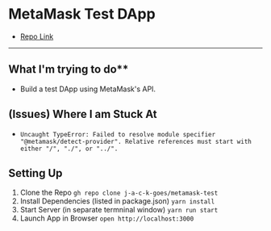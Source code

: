 # MetaMask Test DApp
* [Repo Link](https://github.com/j-a-c-k-goes/metamask-test)

- - -

## What I'm trying to do**
* Build a test DApp using MetaMask's API.

## (Issues) Where I am Stuck At
* `Uncaught TypeError: Failed to resolve module specifier "@metamask/detect-provider". Relative references must start with either "/", "./", or "../".`

## Setting Up
1. Clone the Repo
	`gh repo clone j-a-c-k-goes/metamask-test`
2. Install Dependencies (listed in package.json)
	`yarn install`
3. Start Server (in separate termninal window)
	`yarn run start`
4. Launch App in Browser
	`open http://localhost:3000`